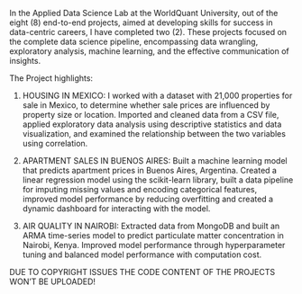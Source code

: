 In the Applied Data Science Lab at the WorldQuant University, out of the eight (8) end-to-end projects, aimed at developing skills for success in data-centric careers, I have completed two (2). These projects focused on the complete data science pipeline, encompassing data wrangling, exploratory analysis, machine learning, and the effective communication of insights.

The Project highlights:

1.	HOUSING IN MEXICO: I worked with a dataset with 21,000 properties for sale in Mexico, to determine whether sale prices are influenced by property size or location. Imported and cleaned data from a CSV file, applied exploratory data analysis using descriptive statistics and data visualization, and examined the relationship between the two variables using correlation.
   
2.	APARTMENT SALES IN BUENOS AIRES: Built a machine learning model that predicts apartment prices in Buenos Aires, Argentina. Created a linear regression model using the scikit-learn library, built a data pipeline for imputing missing values and encoding categorical features, improved model performance by reducing overfitting and created a dynamic dashboard for interacting with the model.

3.	AIR QUALITY IN NAIROBI: Extracted data from MongoDB and built an ARMA time-series model to predict particulate matter concentration in Nairobi, Kenya. Improved model performance through hyperparameter tuning and balanced model performance with computation cost.



DUE TO COPYRIGHT ISSUES THE CODE CONTENT OF THE PROJECTS WON’T BE UPLOADED!
